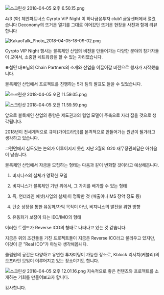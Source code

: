 ![스크린샷 2018-04-05 오후 6.50.15.png](https://steemitimages.com/DQmapuonuT49N7SwaPSmP6w5S2rhB1tSpdLSZLyg8Dt7dxe/%E1%84%89%E1%85%B3%E1%84%8F%E1%85%B3%E1%84%85%E1%85%B5%E1%86%AB%E1%84%89%E1%85%A3%E1%86%BA%202018-04-05%20%E1%84%8B%E1%85%A9%E1%84%92%E1%85%AE%206.50.15.png)





4/3 (화) 체인파트너스 Cyrpto VIP Night 이 하나금융투자 club1 금융센터에서 열렸습니다
Deconomy의 뜨거운 열기를 그대로 이어갔던 뜨거운 현장을 사진과 함께 리뷰합니다

![KakaoTalk_Photo_2018-04-05-18-09-02.png](https://steemitimages.com/DQmWZiNZsFMFgQpraeNeEwNiEgsiVuLuwKzN9CNoEEpyPRT/KakaoTalk_Photo_2018-04-05-18-09-02.png)

Cyrpto VIP Night 행사는 블록체인 산업의 비전을 만들어가는 다양한 분야의 참가자들이 모여서, 소중한 네트워킹을 할 수 있는 자리였습니다. 

표철민 대표님의 Chain Partners의 소개와 산업을 이끌어갈 비전으로 행사가 시작했습니다. 

블록체인 산업에서 프로젝트를 진행하는 5개 팀의 발표도 들을 수 있었습니다. 

![스크린샷 2018-04-05 오전 11.59.05.png](https://steemitimages.com/DQmUS9CFof44T91Mpid1ShAeQnKBz8kwcGapfrLTwqkXici/%E1%84%89%E1%85%B3%E1%84%8F%E1%85%B3%E1%84%85%E1%85%B5%E1%86%AB%E1%84%89%E1%85%A3%E1%86%BA%202018-04-05%20%E1%84%8B%E1%85%A9%E1%84%8C%E1%85%A5%E1%86%AB%2011.59.05.png)

![스크린샷 2018-04-05 오전 11.59.59.png](https://steemitimages.com/DQmYz9N1vjKmFtKomwp8hgS3bUgqGqTnNNvN9oRqCujiYLu/%E1%84%89%E1%85%B3%E1%84%8F%E1%85%B3%E1%84%85%E1%85%B5%E1%86%AB%E1%84%89%E1%85%A3%E1%86%BA%202018-04-05%20%E1%84%8B%E1%85%A9%E1%84%8C%E1%85%A5%E1%86%AB%2011.59.59.png)


앞으로 블록체인 산업의 동향은 제도권과의 협업 모델이 주축으로 자리 잡을 것으로 생각됩니다. 

2018년이 전세계적으로 규제(가이드라인)를 본격적으로 만들어가는 원년이 될거라고 생각하고 있습니다.

그런면에서 심도있는 논의가 이루어지지 못한 지난 3월의 G20 재무장관회담은 아쉬움이 남습니다. 

블록체인 산업에서 자금을 모집하는 형태는 다음과 같이 변화할 것이라고 예상해봅니다. 




1) 비지니스의 실체가 명확한 모델 

2) 비지니스가 블록체인 기반 위에서, 그 가치를 배가할 수 있는 형태 

3) 즉, 언더라인 에셋(사업의 실체)이 명확한 것 (매출이나 MS 장악 정도 등)

4) 단순 상장을 통한 유동화/차익 목적이 아닌, 비지니스의 발전을 위한 방향 

5) 유동화가 보장이 되는  IEO/IMO의 형태 




이러한 트렌드가 Reverse ICO의 형태로 나타나고 있는 것 같습니다. 

지금은 위의 조건들을 가진 프로젝트들이 지금은  Reverse  ICO라고 불리우고 있지만, 이것이 곧 "Real ICO"가 아닐까 생각해봅니다. 

클럽원의 공간은 다양하고 유연한 투자미팅이 가능한 장소로, Kblock 리서치(케블리)의 오프라인 모임이 이루어지고 있는 장소이기도 합니다.


![스크린샷 2018-04-05 오후 12.01.16.png](https://steemitimages.com/DQmbMQ4ggT2cFsT44VCovDjBvhxFqVDBZMvdysjpfpYiPsT/%E1%84%89%E1%85%B3%E1%84%8F%E1%85%B3%E1%84%85%E1%85%B5%E1%86%AB%E1%84%89%E1%85%A3%E1%86%BA%202018-04-05%20%E1%84%8B%E1%85%A9%E1%84%92%E1%85%AE%2012.01.16.png)
지속적으로 좋은 컨텐츠와 프로젝트를 소개하는 기회를 만들어보고자 합니다. 

감사합니다.